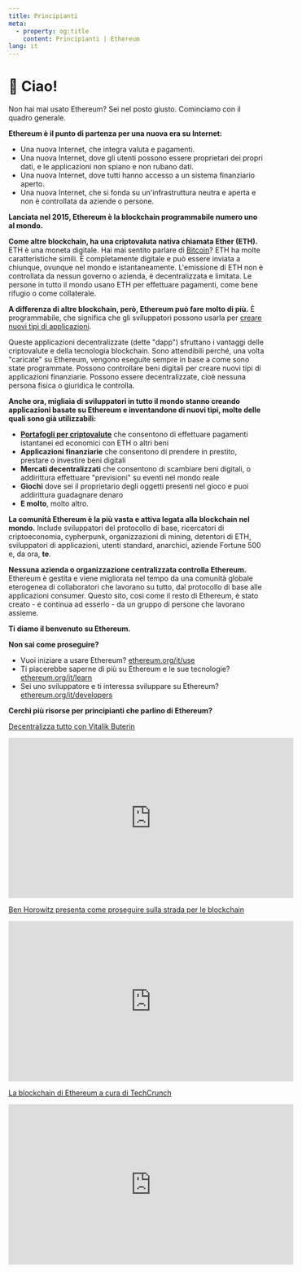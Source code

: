 ```yaml
---
title: Principianti
meta:
  - property: og:title
    content: Principianti | Ethereum
lang: it
---
```


# 👋 Ciao!

Non hai mai usato Ethereum? Sei nel posto giusto. Cominciamo con il quadro generale.

**Ethereum è il punto di partenza per una nuova era su Internet:**

- Una nuova Internet, che integra valuta e pagamenti.
- Una nuova Internet, dove gli utenti possono essere proprietari dei propri dati, e le applicazioni non spiano e non rubano dati.
- Una nuova Internet, dove tutti hanno accesso a un sistema finanziario aperto.
- Una nuova Internet, che si fonda su un'infrastruttura neutra e aperta e non è controllata da aziende o persone.

**Lanciata nel 2015, Ethereum è la blockchain programmabile numero uno al mondo.**

**Come altre blockchain, ha una criptovaluta nativa chiamata Ether (ETH).** ETH è una moneta digitale. Hai mai sentito parlare di [Bitcoin](http://bitcoin.org/)? ETH ha molte caratteristiche simili. È completamente digitale e può essere inviata a chiunque, ovunque nel mondo e istantaneamente. L'emissione di ETH non è controllata da nessun governo o azienda, è decentralizzata e limitata. Le persone in tutto il mondo usano ETH per effettuare pagamenti, come bene rifugio o come collaterale.

**A differenza di altre blockchain, però, Ethereum può fare molto di più.** È programmabile, che significa che gli sviluppatori possono usarla per [creare nuovi tipi di applicazioni](/it/use/#1-use-an-application-built-on-ethereum).

Queste applicazioni decentralizzate (dette "dapp") sfruttano i vantaggi delle criptovalute e della tecnologia blockchain. Sono attendibili perché, una volta "caricate" su Ethereum, vengono eseguite sempre in base a come sono state programmate. Possono controllare beni digitali per creare nuovi tipi di applicazioni finanziarie. Possono essere decentralizzate, cioè nessuna persona fisica o giuridica le controlla.

**Anche ora, migliaia di sviluppatori in tutto il mondo stanno creando applicazioni basate su Ethereum e inventandone di nuovi tipi, molte delle quali sono già utilizzabili:**

- [**Portafogli per criptovalute**](/it/use/#_3-cos-e-un-portafoglio-e-quale-devo-usare) che consentono di effettuare pagamenti istantanei ed economici con ETH o altri beni
- **Applicazioni finanziarie** che consentono di prendere in prestito, prestare o investire beni digitali
- **Mercati decentralizzati** che consentono di scambiare beni digitali, o addirittura effettuare "previsioni" su eventi nel mondo reale
- **Giochi** dove sei il proprietario degli oggetti presenti nel gioco e puoi addirittura guadagnare denaro
- **E molto**, molto altro.

**La comunità Ethereum è la più vasta e attiva legata alla blockchain nel mondo.** Include sviluppatori del protocollo di base, ricercatori di criptoeconomia, cypherpunk, organizzazioni di mining, detentori di ETH, sviluppatori di applicazioni, utenti standard, anarchici, aziende Fortune 500 e, da ora, **te**.

**Nessuna azienda o organizzazione centralizzata controlla Ethereum.** Ethereum è gestita e viene migliorata nel tempo da una comunità globale eterogenea di collaboratori che lavorano su tutto, dal protocollo di base alle applicazioni consumer. Questo sito, così come il resto di Ethereum, è stato creato - e continua ad esserlo - da un gruppo di persone che lavorano assieme.

**Ti diamo il benvenuto su Ethereum.**

**Non sai come proseguire?**

- Vuoi iniziare a usare Ethereum? [ethereum.org/it/use](/it/use/)
- Ti piacerebbe saperne di più su Ethereum e le sue tecnologie? [ethereum.org/it/learn](/it/learn/)
- Sei uno sviluppatore e ti interessa sviluppare su Ethereum? [ethereum.org/it/developers](/it/developers/)

**Cerchi più risorse per principianti che parlino di Ethereum?**

[Decentralizza tutto con Vitalik Buterin](https://youtu.be/WSN5BaCzsbo)

<div class="iframe-container">
  <iframe width="560" height="315" src="https://www.youtube.com/embed/WSN5BaCzsbo" frameborder="0" allow="accelerometer; autoplay; encrypted-media; gyroscope; picture-in-picture" allowfullscreen></iframe>
</div>

[Ben Horowitz presenta come proseguire sulla strada per le blockchain](https://www.youtube.com/watch?v=l9jvKWKmRfs&feature=youtu.be)

<div class="iframe-container">
  <iframe width="560" height="315" src="https://www.youtube.com/embed/l9jvKWKmRfs" frameborder="0" allow="accelerometer; autoplay; encrypted-media; gyroscope; picture-in-picture" allowfullscreen></iframe>
</div>

[La blockchain di Ethereum a cura di TechCrunch](https://www.youtube.com/watch?v=WfULutvxvzY)

<div class="iframe-container">
  <iframe width="560" height="315" src="https://www.youtube.com/embed/WfULutvxvzY" frameborder="0" allow="accelerometer; autoplay; encrypted-media; gyroscope; picture-in-picture" allowfullscreen></iframe>
</div>
